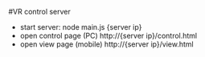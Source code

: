 #VR control server

 - start server: node main.js {server ip}
 - open control page (PC) http://{server ip}/control.html
 - open view page (mobile) http://{server ip}/view.html
 